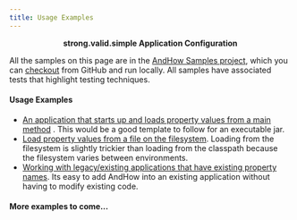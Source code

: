 ```yaml
---
title: Usage Examples
---  
```


<strong><center> strong.valid.simple Application Configuration </center></strong>

All the samples on this page are in the [AndHow Samples project](https://github.com/eeverman/andhow-samples), which you 
can [checkout](https://help.github.com/articles/fetching-a-remote/) from GitHub and run locally. All samples have 
associated tests that highlight testing techniques.  

#### Usage Examples
 - [An application that starts up and loads property values from a main method](../usage-examples/main-startup-example)
 .  This would be a good template to follow for an executable jar.
 - [Load property values from a file on the filesystem](../usage-examples/load-configuration-from-filesystem). Loading 
 from the filesystem is slightly trickier than loading from the classpath because the filesystem varies between 
 environments.
 - [Working with legacy/existing applications that have existing property names](../user-guide/legacy-apps.md). Its easy 
 to add AndHow into an existing application without having to modify existing code.

#### More examples to come...  